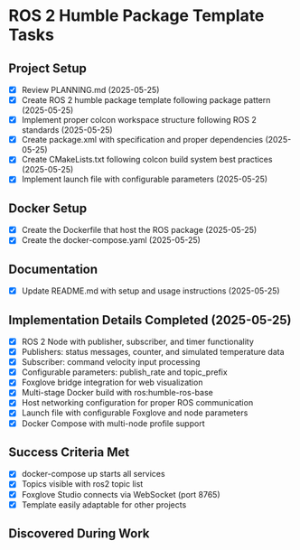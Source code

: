 # ROS 2 Humble Package Template Tasks

## Project Setup
- [x] Review PLANNING.md (2025-05-25)
- [x] Create ROS 2 humble package template following package pattern (2025-05-25)
- [x] Implement proper colcon workspace structure following ROS 2 standards (2025-05-25)
- [x] Create package.xml with specification and proper dependencies (2025-05-25)
- [x] Create CMakeLists.txt following colcon build system best practices (2025-05-25)
- [x] Implement launch file with configurable parameters (2025-05-25)

## Docker Setup
- [x] Create the Dockerfile that host the ROS package (2025-05-25)
- [x] Create the docker-compose.yaml (2025-05-25)

## Documentation
- [x] Update README.md with setup and usage instructions (2025-05-25)

## Implementation Details Completed (2025-05-25)
- [x] ROS 2 Node with publisher, subscriber, and timer functionality
- [x] Publishers: status messages, counter, and simulated temperature data
- [x] Subscriber: command velocity input processing
- [x] Configurable parameters: publish_rate and topic_prefix
- [x] Foxglove bridge integration for web visualization
- [x] Multi-stage Docker build with ros:humble-ros-base
- [x] Host networking configuration for proper ROS communication
- [x] Launch file with configurable Foxglove and node parameters
- [x] Docker Compose with multi-node profile support

## Success Criteria Met
- [x] docker-compose up starts all services
- [x] Topics visible with ros2 topic list
- [x] Foxglove Studio connects via WebSocket (port 8765)
- [x] Template easily adaptable for other projects

## Discovered During Work
